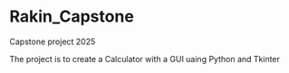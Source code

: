 # Rakin_Capstone
Capstone project 2025

The project is to create a Calculator with a GUI uaing Python and Tkinter

